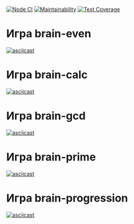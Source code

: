 [![Node CI](https://github.com/dara-devitsina/brain-games/workflows/Node-CI/badge.svg)](https://github.com/dara-devitsina/brain-games/actions)
[![Maintainability](https://api.codeclimate.com/v1/badges/d8a021cf366edd95ee6c/maintainability)](https://codeclimate.com/github/dara-devitsina/brain-games/maintainability)
[![Test Coverage](https://api.codeclimate.com/v1/badges/d8a021cf366edd95ee6c/test_coverage)](https://codeclimate.com/github/dara-devitsina/brain-games/test_coverage)

# Игра brain-even #
[![asciicast](https://asciinema.org/a/336167.png)](https://asciinema.org/a/336167)

# Игра brain-calc #
[![asciicast](https://asciinema.org/a/336169.png)](https://asciinema.org/a/336169)

# Игра brain-gcd #
[![asciicast](https://asciinema.org/a/336170.png)](https://asciinema.org/a/336170)

# Игра brain-prime #
[![asciicast](https://asciinema.org/a/336171.png)](https://asciinema.org/a/336171)

# Игра brain-progression #
[![asciicast](https://asciinema.org/a/335915.png)](https://asciinema.org/a/335915)

